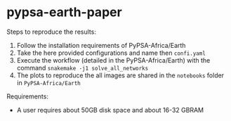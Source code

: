 # pypsa-earth-paper

Steps to reproduce the results:
1. Follow the installation requirements of PyPSA-Africa/Earth
2. Take the here provided configurations and name then `confi.yaml`
3. Execute the workflow (detailed in the PyPSA-Africa/Earth) with the command `snakemake -j1 solve_all_networks`
4. The plots to reproduce the all images are shared in the `notebooks` folder in `PyPSA-Africa/Earth`

Requirements:
- A user requires about 50GB disk space and about 16-32 GBRAM
